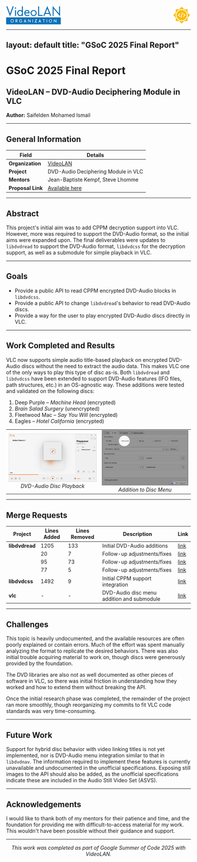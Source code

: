 <div style="display: flex; justify-content: space-between; align-items: flex-start;">
  <img src="VideoLAN_organization_logo.png" alt="VideoLAN Logo" height="50" />
  <img src="GSoC-icon.png" alt="Google Summer of Code Logo" height="50" />
</div>

---
layout: default
title: "GSoC 2025 Final Report"
---

# GSoC 2025 Final Report


## VideoLAN – DVD-Audio Deciphering Module in VLC

**Author:** Saifelden Mohamed Ismail  

---

## General Information

<table>
  <thead>
    <tr>
      <th><strong>Field</strong></th>
      <th><strong>Details</strong></th>
    </tr>
  </thead>
  <tbody>
    <tr>
      <td><strong>Organization</strong></td>
      <td><a href="https://www.videolan.org/">VideoLAN</a></td>
    </tr>
    <tr>
      <td><strong>Project</strong></td>
      <td>DVD-Audio Deciphering Module in VLC</td>
    </tr>
    <tr>
      <td><strong>Mentors</strong></td>
      <td>Jean-Baptiste Kempf, Steve Lhomme</td>
    </tr>
    <tr>
      <td><strong>Proposal Link</strong></td>
      <td><a href="https://summerofcode.withgoogle.com/programs/2025/projects/db95jRqT">Available here</a></td>
    </tr>
  </tbody>
</table>

---

## Abstract

This project's initial aim was to add CPPM decryption support into VLC. However, more was required to support the DVD-Audio format, so the initial aims were expanded upon. The final deliverables were updates to `libdvdread` to support the DVD-Audio format, `libdvdcss` for the decryption support, as well as a submodule for simple playback in VLC.

---

## Goals

- Provide a public API to read CPPM encrypted DVD-Audio blocks in `libdvdcss`.
- Provide a public API to change `libdvdread`'s behavior to read DVD-Audio discs.
- Provide a way for the user to play encrypted DVD-Audio discs directly in VLC.

---

## Work Completed and Results

VLC now supports simple audio title-based playback on encrypted DVD-Audio discs without the need to extract the audio data. This makes VLC one of the only ways to play this type of disc as-is. Both `libdvdread` and `libdvdcss` have been extended to support DVD-Audio features (IFO files, path structures, etc.) in an OS-agnostic way. These additions were tested and validated on the following discs:

1. Deep Purple – *Machine Head* (encrypted)
2. *Brain Salad Surgery* (unencrypted)
3. Fleetwood Mac – *Say You Will* (encrypted)
4. Eagles – *Hotel California* (encrypted)

<div align="center">
  <table>
    <tr>
      <td align="center">
        <img src="image.png" alt="DVD-Audio Disc Playback" width="400" /><br>
        <em>DVD-Audio Disc Playback</em>
      </td>
      <td align="center">
        <img src="preview.png" alt="Addition to Disc Menu" width="400" /><br>
        <em>Addition to Disc Menu</em>
      </td>
    </tr>
  </table>
</div>

---

## Merge Requests

<table>
  <thead>
    <tr>
      <th>Project</th>
      <th>Lines Added</th>
      <th>Lines Removed</th>
      <th>Description</th>
      <th>Link</th>
    </tr>
  </thead>
  <tbody>
    <tr>
      <td><strong>libdvdread</strong></td>
      <td>1205</td>
      <td>133</td>
      <td>Initial DVD-Audio additions</td>
      <td><a href="https://code.videolan.org/videolan/libdvdread/-/merge_requests/49">link</a></td>
    </tr>
    <tr>
      <td></td>
      <td>20</td>
      <td>7</td>
      <td>Follow-up adjustments/fixes</td>
      <td><a href="https://code.videolan.org/videolan/libdvdread/-/merge_requests/51">link</a></td>
    </tr>
    <tr>
      <td></td>
      <td>95</td>
      <td>73</td>
      <td>Follow-up adjustments/fixes</td>
      <td><a href="https://code.videolan.org/videolan/libdvdread/-/merge_requests/58">link</a></td>
    </tr>
    <tr>
      <td></td>
      <td>77</td>
      <td>5</td>
      <td>Follow-up adjustments/fixes</td>
      <td><a href="https://code.videolan.org/videolan/libdvdread/-/merge_requests/59">link</a></td>
    </tr>
    <tr>
      <td><strong>libdvdcss</strong></td>
      <td>1492</td>
      <td>9</td>
      <td>Initial CPPM support integration</td>
      <td><a href="https://code.videolan.org/videolan/libdvdcss/-/merge_requests/13">link</a></td>
    </tr>
    <tr>
      <td><strong>vlc</strong></td>
      <td>-</td>
      <td>-</td>
      <td>DVD-Audio disc menu addition and submodule</td>
      <td><a href="https://code.videolan.org/videolan/vlc/-/merge_requests/7542">link</a></td>
    </tr>
  </tbody>
</table>

---

## Challenges

This topic is heavily undocumented, and the available resources are often poorly explained or contain errors. Much of the effort was spent manually analyzing the format to replicate the desired behaviors. There was also initial trouble acquiring material to work on, though discs were generously provided by the foundation.

The DVD libraries are also not as well documented as other pieces of software in VLC, so there was initial friction in understanding how they worked and how to extend them without breaking the API.

Once the initial research phase was completed, the remainder of the project ran more smoothly, though reorganizing my commits to fit VLC code standards was very time-consuming.

---

## Future Work

Support for hybrid disc behavior with video linking titles is not yet implemented, nor is DVD-Audio menu integration similar to that in `libdvdnav`. The information required to implement these features is currently unavailable and undocumented in the unofficial specifications. Exposing still images to the API should also be added, as the unofficial specifications indicate these are included in the Audio Still Video Set (ASVS).

---

## Acknowledgements

I would like to thank both of my mentors for their patience and time, and the foundation for providing me with difficult-to-access material for my work. This wouldn't have been possible without their guidance and support.

---

<div align="center">
  <em>This work was completed as part of Google Summer of Code 2025 with VideoLAN.</em>
</div>
